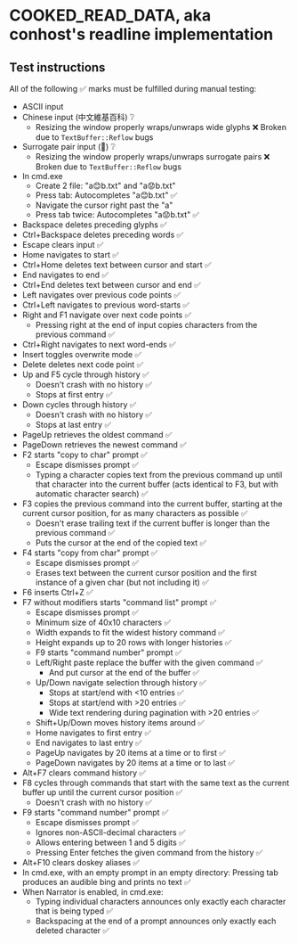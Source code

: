 # COOKED_READ_DATA, aka conhost's readline implementation

## Test instructions

All of the following ✅ marks must be fulfilled during manual testing:
* ASCII input
* Chinese input (中文維基百科) ❔
  * Resizing the window properly wraps/unwraps wide glyphs ❌
    Broken due to `TextBuffer::Reflow` bugs
* Surrogate pair input (🙂) ❔
  * Resizing the window properly wraps/unwraps surrogate pairs ❌
    Broken due to `TextBuffer::Reflow` bugs
* In cmd.exe
  * Create 2 file: "a😊b.txt" and "a😟b.txt"
  * Press tab: Autocompletes "a😊b.txt" ✅
  * Navigate the cursor right past the "a"
  * Press tab twice: Autocompletes "a😟b.txt" ✅
* Backspace deletes preceding glyphs ✅
* Ctrl+Backspace deletes preceding words ✅
* Escape clears input ✅
* Home navigates to start ✅
* Ctrl+Home deletes text between cursor and start ✅
* End navigates to end ✅
* Ctrl+End deletes text between cursor and end ✅
* Left navigates over previous code points ✅
* Ctrl+Left navigates to previous word-starts ✅
* Right and F1 navigate over next code points ✅
  * Pressing right at the end of input copies characters
    from the previous command ✅
* Ctrl+Right navigates to next word-ends ✅
* Insert toggles overwrite mode ✅
* Delete deletes next code point ✅
* Up and F5 cycle through history ✅
  * Doesn't crash with no history ✅
  * Stops at first entry ✅
* Down cycles through history ✅
  * Doesn't crash with no history ✅
  * Stops at last entry ✅
* PageUp retrieves the oldest command ✅
* PageDown retrieves the newest command ✅
* F2 starts "copy to char" prompt ✅
  * Escape dismisses prompt ✅
  * Typing a character copies text from the previous command up
    until that character into the current buffer (acts identical
    to F3, but with automatic character search) ✅
* F3 copies the previous command into the current buffer,
  starting at the current cursor position,
  for as many characters as possible ✅
  * Doesn't erase trailing text if the current buffer
    is longer than the previous command ✅
  * Puts the cursor at the end of the copied text ✅
* F4 starts "copy from char" prompt ✅
  * Escape dismisses prompt ✅
  * Erases text between the current cursor position and the
    first instance of a given char (but not including it) ✅
* F6 inserts Ctrl+Z ✅
* F7 without modifiers starts "command list" prompt ✅
  * Escape dismisses prompt ✅
  * Minimum size of 40x10 characters ✅
  * Width expands to fit the widest history command ✅
  * Height expands up to 20 rows with longer histories ✅
  * F9 starts "command number" prompt ✅
  * Left/Right paste replace the buffer with the given command ✅
    * And put cursor at the end of the buffer ✅
  * Up/Down navigate selection through history ✅
    * Stops at start/end with <10 entries ✅
    * Stops at start/end with >20 entries ✅
    * Wide text rendering during pagination with >20 entries ✅
  * Shift+Up/Down moves history items around ✅
  * Home navigates to first entry ✅
  * End navigates to last entry ✅
  * PageUp navigates by 20 items at a time or to first ✅
  * PageDown navigates by 20 items at a time or to last ✅
* Alt+F7 clears command history ✅
* F8 cycles through commands that start with the same text as
  the current buffer up until the current cursor position ✅
  * Doesn't crash with no history ✅
* F9 starts "command number" prompt ✅
  * Escape dismisses prompt ✅
  * Ignores non-ASCII-decimal characters ✅
  * Allows entering between 1 and 5 digits ✅
  * Pressing Enter fetches the given command from the history ✅
* Alt+F10 clears doskey aliases ✅
* In cmd.exe, with an empty prompt in an empty directory:
  Pressing tab produces an audible bing and prints no text ✅
* When Narrator is enabled, in cmd.exe:
  * Typing individual characters announces only
    exactly each character that is being typed ✅
  * Backspacing at the end of a prompt announces
    only exactly each deleted character ✅
